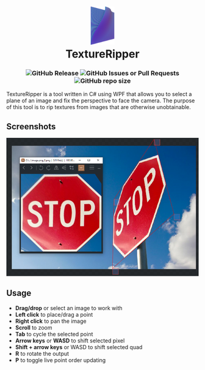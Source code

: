 <h1 align="center">
  <picture><img src="./TextureRipper/Images/iconorig.png" height="100"/></picture>
  <br />
  TextureRipper
</h1>
<h3 align="center">
  <img alt="GitHub Release" src="https://img.shields.io/github/v/release/nnmarcoo/TextureRipper?style=for-the-badge">
  <img alt="GitHub Issues or Pull Requests" src="https://img.shields.io/github/issues/nnmarcoo/TextureRipper?style=for-the-badge">
  <img alt="GitHub repo size" src="https://img.shields.io/github/repo-size/nnmarcoo/TextureRipper?style=for-the-badge">
</h3>
<p>
  TextureRipper is a tool written in C# using WPF that allows you to select a plane of an image and fix the perspective to face the camera. The purpose of this tool is to rip textures from images that are otherwise unobtainable.
</p>

## Screenshots
  ![Steep Sign](TextureRipper/Images/steepsign.png)

## Usage

- **Drag/drop** or select an image to work with
- **Left click** to place/drag a point
- **Right click** to pan the image
- **Scroll** to zoom
- **Tab** to cycle the selected point
- **Arrow keys** or **WASD** to shift selected pixel
- **Shift + arrow keys** or WASD to shift selected quad
- **R** to rotate the output
- **P** to toggle live point order updating
